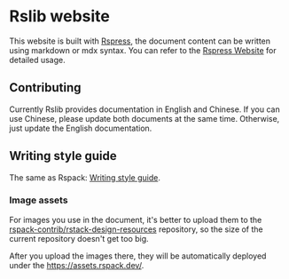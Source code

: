 # Rslib website

This website is built with [Rspress](https://github.com/web-infra-dev/rspress), the document content can be written using markdown or mdx syntax. You can refer to the [Rspress Website](https://rspress.dev/) for detailed usage.

## Contributing

Currently Rslib provides documentation in English and Chinese. If you can use Chinese, please update both documents at the same time. Otherwise, just update the English documentation.

## Writing style guide

The same as Rspack: [Writing style guide](https://github.com/web-infra-dev/rspack/tree/main/website#writing-style-guide).

### Image assets

For images you use in the document, it's better to upload them to the [rspack-contrib/rstack-design-resources](https://github.com/rspack-contrib/rstack-design-resources) repository, so the size of the current repository doesn't get too big.

After you upload the images there, they will be automatically deployed under the <https://assets.rspack.dev/>.
